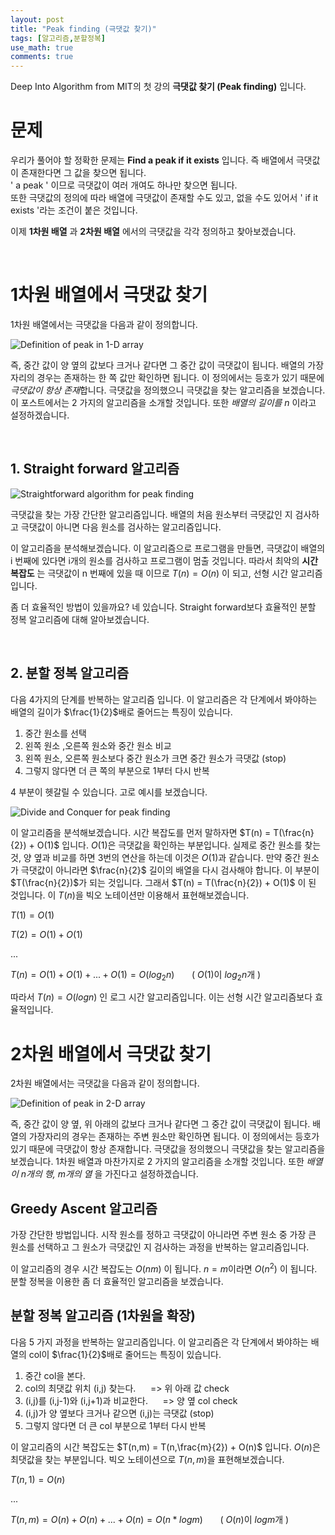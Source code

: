 ```yaml
---
layout: post
title: "Peak finding (극댓값 찾기)"
tags: [알고리즘,분할정복]
use_math: true
comments: true
---
```


Deep Into Algorithm from MIT의 첫 강의 **극댓값 찾기 (Peak finding)** 입니다.


# 문제

우리가 풀어야 할 정확한 문제는 **Find a peak if it exists** 입니다. 즉 배열에서 극댓값이 존재한다면 그 값을 찾으면 됩니다. <br> ' a peak ' 이므로 극댓값이 여러 개여도 하나만 찾으면 됩니다. <br> 또한 극댓값의 정의에 따라 배열에 극댓값이 존재할 수도 있고, 없을 수도 있어서 ' if it exists '라는 조건이 붙은 것입니다. 

이제 **1차원 배열** 과 **2차원 배열** 에서의 극댓값을 각각 정의하고 찾아보겠습니다.

<br>

# 1차원 배열에서 극댓값 찾기

1차원 배열에서는 극댓값을 다음과 같이 정의합니다.

![Definition of peak in 1-D array](https://user-images.githubusercontent.com/33515697/56876844-2bd3b480-6a85-11e9-9b74-8649e654fab6.png)

즉, 중간 값이 양 옆의 값보다 크거나 같다면 그 중간 값이 극댓값이 됩니다. 배열의 가장자리의 경우는 존재하는 한 쪽 값만 확인하면 됩니다. 이 정의에서는 등호가 있기 때문에 *극댓값이 항상 존재*합니다. 극댓값을 정의했으니 극댓값을 찾는 알고리즘을 보겠습니다. 이 포스트에서는 2 가지의 알고리즘을 소개할 것입니다. 또한 *배열의 길이를 n* 이라고 설정하겠습니다.

<br>

## 1. Straight forward 알고리즘

![Straightforward algorithm for peak finding](https://user-images.githubusercontent.com/33515697/56877566-e36ac580-6a89-11e9-9418-0aefb1226314.png)


극댓값을 찾는 가장 간단한 알고리즘입니다. 배열의 처음 원소부터 극댓값인 지 검사하고 극댓값이 아니면 다음 원소를 검사하는 알고리즘입니다.

이 알고리즘을 분석해보겠습니다. 이 알고리즘으로 프로그램을 만들면, 극댓값이 배열의 i 번째에 있다면 i개의 원소를 검사하고 프로그램이 멈출 것입니다. 따라서 최악의 **시간 복잡도** 는 극댓값이 n 번째에 있을 때 이므로 $T(n) = O(n)$ 이 되고, 선형 시간 알고리즘입니다. 

좀 더 효율적인 방법이 있을까요? 네 있습니다. Straight forward보다 효율적인 분할 정복 알고리즘에 대해 알아보겠습니다.

<br>


## 2. 분할 정복 알고리즘

다음 4가지의 단계를 반복하는 알고리즘 입니다. 이 알고리즘은 각 단계에서 봐야하는 배열의 길이가 $\frac{1}{2}$배로 줄어드는 특징이 있습니다.

1. 중간 원소를 선택
2. 왼쪽 원소 ,오른쪽 원소와 중간 원소 비교
3. 왼쪽 원소, 오른쪽 원소보다 중간 원소가 크면 중간 원소가 극댓값 (stop)
4. 그렇지 않다면 더 큰 쪽의 부분으로 1부터 다시 반복 

4 부분이 헷갈릴 수 있습니다. 고로 예시를 보겠습니다.

![Divide and Conquer for peak finding](https://user-images.githubusercontent.com/33515697/56878338-858cac80-6a8e-11e9-85c7-7ab7c9a122a1.png)


이 알고리즘을 분석해보겠습니다. 시간 복잡도를 먼저 말하자면 $T(n) = T(\frac{n}{2}) + O(1)$ 입니다. $O(1)$은 극댓값을 확인하는 부분입니다. 실제로 중간 원소를 찾는 것, 양 옆과 비교를 하면 3번의 연산을 하는데 이것은 $O(1)$과 같습니다. 만약 중간 원소가 극댓값이 아니라면 $\frac{n}{2}$ 길이의 배열을 다시 검사해야 합니다. 이 부분이 $T(\frac{n}{2})$가 되는 것입니다. 그래서 $T(n) = T(\frac{n}{2}) + O(1)$ 이 된 것입니다. 이 $T(n)$을 빅오 노테이션만 이용해서 표현해보겠습니다.

$T(1) = O(1)$

$T(2) = O(1) + O(1)$

...

$T(n) = O(1) + O(1) + ... + O(1) = O(log_2 n)$ &nbsp; &nbsp; &nbsp; ( $O(1)$이 $log_2 n$개 )

따라서 $T(n) = O(log n)$ 인 로그 시간 알고리즘입니다. 이는 선형 시간 알고리즘보다 효율적입니다. 



# 2차원 배열에서 극댓값 찾기

2차원 배열에서는 극댓값을 다음과 같이 정의합니다.

![Definition of peak in 2-D array](https://user-images.githubusercontent.com/33515697/56879243-c981b080-6a92-11e9-96d5-98272ad4f1fe.png)

즉, 중간 값이 양 옆, 위 아래의 값보다 크거나 같다면 그 중간 값이 극댓값이 됩니다. 배열의 가장자리의 경우는 존재하는 주변 원소만 확인하면 됩니다. 이 정의에서는 등호가 있기 때문에 극댓값이 항상 존재합니다. 극댓값을 정의했으니 극댓값을 찾는 알고리즘을 보겠습니다. 1차원 배열과 마찬가지로 2 가지의 알고리즘을 소개할 것입니다. 또한 *배열이 n개의 행, m개의 열* 을 가진다고 설정하겠습니다.


## Greedy Ascent 알고리즘

가장 간단한 방법입니다. 시작 원소를 정하고 극댓값이 아니라면 주변 원소 중 가장 큰 원소를 선택하고 그 원소가 극댓값인 지 검사하는 과정을 반복하는 알고리즘입니다.

이 알고리즘의 경우 시간 복잡도는 $O(nm)$ 이 됩니다. $n=m$이라면 $O(n^2)$ 이 됩니다. 분할 정복을 이용한 좀 더 효율적인 알고리즘을 보겠습니다. 


## 분할 정복 알고리즘 (1차원을 확장)

다음 5 가지 과정을 반복하는 알고리즘입니다. 이 알고리즘은 각 단계에서 봐야하는 배열의 col이 $\frac{1}{2}$배로 줄어드는 특징이 있습니다.

1. 중간 col을 본다.
2. col의 최댓값 위치 (i,j) 찾는다. &nbsp; &nbsp; &nbsp;=> 위 아래 값 check
3. (i,j)를 (i,j-1)와 (i,j+1)과 비교한다. &nbsp; &nbsp; &nbsp;=> 양 옆 col check
4. (i,j)가 양 옆보다 크거나 같으면 (i,j)는 극댓값 (stop)
5. 그렇지 않다면 더 큰 col 부분으로 1부터 다시 반복

이 알고리즘의 시간 복잡도는 $T(n,m) = T(n,\frac{m}{2}) + O(n)$ 입니다. $O(n)$은 최댓값을 찾는 부분입니다. 빅오 노테이션으로 $T(n,m)$을 표현해보겠습니다.

$T(n,1) = O(n)$

...

$T(n,m) = O(n) + O(n) + ... + O(n) = O(n * log m)$ &nbsp; &nbsp; &nbsp; ( $O(n)$이 $log m$개 )
